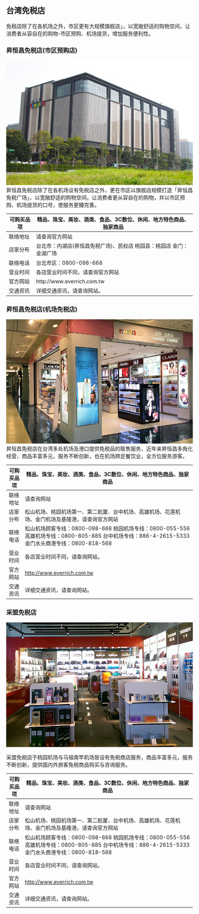 ## 台湾免税店

免税店除了在各机场之外，市区更有大规模旗舰店」，以宽敞舒适的购物空间，让消费者从容自在的购物-市区预购、机场提货，增加服务便利性。

### 昇恒昌免税店(市区预购店)

![](../images/image14.jpg)
昇恒昌免税店除了在各机场设有免税店之外，更在市区以旗舰店规模打造「昇恒昌免税广场」，以宽敞舒适的购物空间，让消费者更从容自在的购物，并以市区预购、机场提货的口号，使服务更臻完善。

 **可购买品项** | **精品、珠宝、美妆、酒类、食品、3C数位、休闲、地方特色商品、独家商品** 
-----------|----------------------------------------
 联络地址      | 请查询官方网站                                
 店家分布      | 台北市：内湖店\(昇恒昌免税广场\)、民权店 桃园县：桃园店 金门：金湖广场 
 联络电话      | 台北市区：0800\-098\-668                    
 营业时间      | 各店营业时间不同，请查询官方网站                       
 官方网站      | http://www\.everrich\.com\.tw          
 交通资讯      | 详细交通资讯，请查询网站。                          


### 昇恒昌免税店(机场免税店)
![](../images/image15.jpg)
昇恒昌免税店在台湾多处机场及港口提供免税品的贩售服务，近年来昇恒昌多角化经营，商品丰富多元，服务不断创新，也在机场跨足餐饮业，全方位服务游客。

| 可购买品项 | 精品、珠宝、美妆、酒类、食品、3C数位、休闲、地方特色商品、独家商品                                                                                   |
|-------|----------------------------------------------------------------------------------------------------------------------|
| 联络地址  | 请查询网站                                                                                                                |
| 店家分布  | 松山机场、桃园机场第一、第二航厦、台中机场、高雄机场、花莲机场、金门机场及基隆港，请查询官方网站                                                                     |
| 联络电话  | 松山机场顾客专线：0800-098-668 桃园机场专线：0800-055-556 高雄机场专线：0800-805-885 台中机场专线：886-4-2615-5333 金门水头商港专线：0800-818-568 |
| 营业时间  | 各店营业时间不同，请查询网站。                                                                                                      |
| 官方网站  | http://www.everrich.com.tw                                                                                           |
| 交通资讯  | 详细交通资讯，请查询网站。                                                                                                        |


### 采盟免税店
![](../images/image16.jpg)

采盟免税店于桃园机场与马祖南竿机场皆设有免税商店服务，商品丰富多元，服务不断创新，提供国内外旅客免税商品购买与咨询服务。

| 可购买品项 | 精品、珠宝、美妆、酒类、食品、3C数位、休闲、地方特色商品、独家商品                                                                                   |
|-------|----------------------------------------------------------------------------------------------------------------------|
| 联络地址  | 请查询网站                                                                                                                |
| 店家分布  | 松山机场、桃园机场第一、第二航厦、台中机场、高雄机场、花莲机场、金门机场及基隆港，请查询官方网站                                                                     |
| 联络电话  | 松山机场顾客专线：0800-098-668 桃园机场专线：0800-055-556 高雄机场专线：0800-805-885 台中机场专线：886-4-2615-5333 金门水头商港专线：0800-818-568 |
| 营业时间  | 各店营业时间不同，请查询网站。                                                                                                      |
| 官方网站  | http://www.everrich.com.tw                                                                                           |
| 交通资讯  | 详细交通资讯，请查询网站。                                                                                                        |
